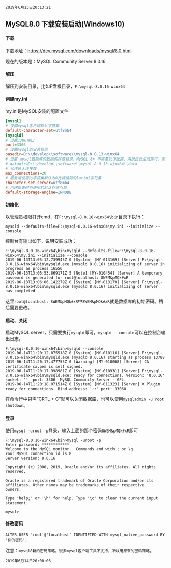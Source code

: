 `2019年6月13日20:13:21`

## MySQL8.0 下载安装启动(Windows10)

#### 下载

下载地址：<a>https://dev.mysql.com/downloads/mysql/8.0.html</a>

现在的版本是：MySQL Community Server 8.0.16

#### 解压

解压到安装目录，比如F盘根目录，`F:\mysql-8.0.16-winx64`

#### 创建my.ini

my.ini是MySQL安装的配置文件

``` ini
[mysql]
# 设置mysql客户端默认字符集
default-character-set=utf8mb4
[mysqld]
# 设置3306端口
port=3306
# 设置mysql的安装目录
basedir=D:\\develop\\software\\mysql-8.0.13-winx64
# 设置 mysql数据库的数据的存放目录，MySQL 8+ 不需要以下配置，系统自己生成即可，否则有可能报错
# datadir=D:\\develop\\software\\mysql-8.0.13-winx64\\data
# 允许最大连接数
max_connections=20
# 服务端使用的字符集默认为8比特编码的latin1字符集
character-set-server=utf8mb4
# 创建新表时将使用的默认存储引擎
default-storage-engine=INNODB
```

#### 初始化

以管理员权限打开cmd，在`F:\mysql-8.0.16-winx64\bin`目录下执行：

`mysqld --defaults-file=F:\mysql-8.0.16-winx64\my.ini --initialize --console`

控制台有输出如下，说明安装成功：

```dos
F:\mysql-8.0.16-winx64\bin>mysqld --defaults-file=F:\mysql-8.0.16-winx64\my.ini --initialize --console  
2019-06-13T13:05:12.739945Z 0 [System] [MY-013169] [Server] F:\mysql-8.0.16-winx64\bin\mysqld.exe (mysqld 8.0.16) initializing of server in progress as process 16556  
2019-06-13T13:05:53.869171Z 5 [Note] [MY-010454] [Server] A temporary password is generated for root@localhost: 8WEM&pMQk#xR  
2019-06-13T13:06:06.142279Z 0 [System] [MY-013170] [Server] F:\mysql-8.0.16-winx64\bin\mysqld.exe (mysqld 8.0.16) initializing of server has completed  
```

这里`root@localhost: 8WEM&pMQk#xR`中`8WEM&pMQk#xR`就是数据库的初始密码。稍后需要更改。

#### 启动、关闭

启动MySQL server，只需要执行`mysqld`即可，`mysqld --console`可以在控制台输出日志。

```dos
F:\mysql-8.0.16-winx64\bin>mysqld --console
2019-06-14T11:20:12.875518Z 0 [System] [MY-010116] [Server] F:\mysql-8.0.16-winx64\bin\mysqld.exe (mysqld 8.0.16) starting as process 13788
2019-06-14T11:20:17.477755Z 0 [Warning] [MY-010068] [Server] CA certificate ca.pem is self signed.
2019-06-14T11:20:17.998981Z 0 [System] [MY-010931] [Server] F:\mysql-8.0.16-winx64\bin\mysqld.exe: ready for connections. Version: '8.0.16'  socket: ''  port: 3306  MySQL Community Server - GPL.
2019-06-14T11:20:18.071514Z 0 [System] [MY-011323] [Server] X Plugin ready for connections. Bind-address: '::' port: 33060
```

在命令行中只需“CRTL + C”就可以关闭数据库，也可以使用`mysqladmin -u root shutdown`。


#### 登录

使用`mysql -uroot -p`登录，输入上面的那个密码`8WEM&pMQk#xR`即可

``` 
F:\mysql-8.0.16-winx64\bin>mysql -uroot -p
Enter password: ************
Welcome to the MySQL monitor.  Commands end with ; or \g.
Your MySQL connection id is 8
Server version: 8.0.16

Copyright (c) 2000, 2019, Oracle and/or its affiliates. All rights reserved.

Oracle is a registered trademark of Oracle Corporation and/or its
affiliates. Other names may be trademarks of their respective
owners.

Type 'help;' or '\h' for help. Type '\c' to clear the current input statement.

mysql>
```

#### 修改密码


`ALTER USER 'root'@'localhost' IDENTIFIED WITH mysql_native_password BY '你的密码';`

注意：`mysql8新的密码策略，很多mysql客户端工具不支持，所以用原来的密码策略`。

`2019年6月14日20:00:06`